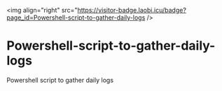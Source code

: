 <img align="right" src="https://visitor-badge.laobi.icu/badge?page_id=Powershell-script-to-gather-daily-logs
/>
# Powershell-script-to-gather-daily-logs
Powershell script to gather daily logs
